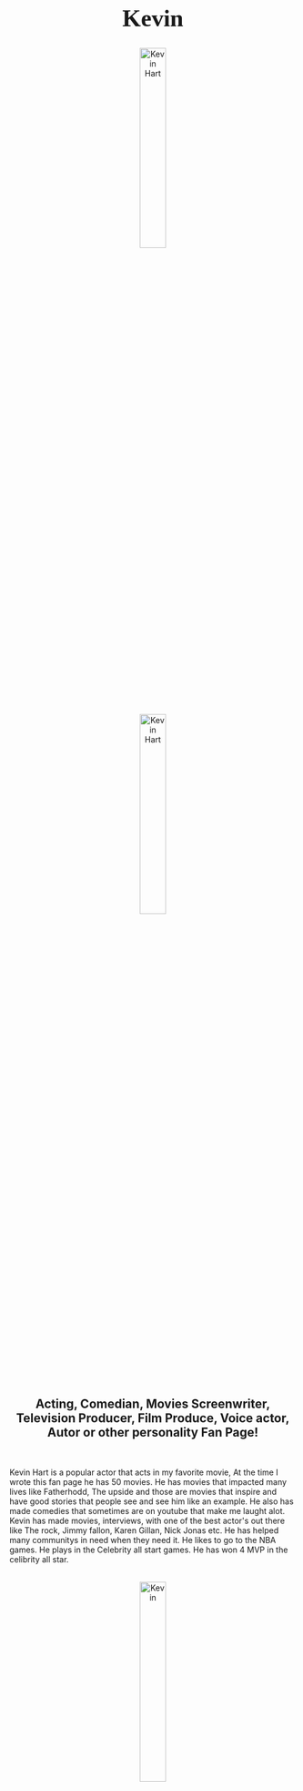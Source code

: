 <h1 style="font-family:Brush Arial; font-size:300%;" align="center" > <b> Kevin </b></h1>

<div align="center">
    <img    src="https://deadline.com/wp-content/uploads/2019/05/kevin-hart-2.jpg?w=681&h=383&crop=1"
            title="Kevin Hart"
            width="30%"
            height="30%" 
            />
    <br>
    <img    src="https://media-cldnry.s-nbcnews.com/image/upload/newscms/2021_05/1670228/kevin-hart-mindful-kb-main-210203.jpg"
            title="Kevin Hart"
            width="30%"
            height="30%" 
            />
</div>

<h2 align="center" > Acting, Comedian, Movies Screenwriter, Television Producer, Film Produce, Voice actor, Autor or other personality Fan Page!</h2>

<br>

<p>
    Kevin Hart is a popular actor that acts in my favorite movie, At the time I wrote this fan page he has 50 movies. He has movies that impacted many lives like Fatherhodd, The upside and those are movies that inspire and have good stories that people see and see him like an example. He also has made comedies that sometimes are on youtube that make me laught alot. Kevin has made movies, interviews, with one of the best actor's out there like The rock, Jimmy fallon, Karen Gillan, Nick Jonas etc. He has helped many communitys in need when they need it. He likes to go to the NBA games. He plays in the Celebrity all start games. He has won 4 MVP in the celibrity all star.
</p>
    
<br>
    
<div align="center">
    <img  src="https://m.media-amazon.com/images/I/81yLT1Bn3-L._SL1500_.jpg"
            title="Kevin"
            width="30%"
            height="30%" 
         />
</div>
    
 Central Intelligence is about two guys that meet at high school and then reunited when older joined foces to take down the bad guys and they worked with the CIA
    
<br>

<table>
    <tr>
        <th>Name</th>
        <td>Kevin</td>
    </tr>
    <tr>
        <th>Age</th>
        <td>42</td>
    </tr>
    <tr>
        <th>Birthday</th>
        <td>July 6,1979</td>
    </tr>
    <tr>
        <th>Nationality</th>
        <td>American</td>
    </tr>
    <tr>
        <th>Instagram</th>
        <td><a href="https://www.instagram.com/kevinhart4real/?hl=en"> @kevinhart4real </a></td>
    </tr>
    <tr>
        <th>Networth</th>
        <td>$200 million</td>
    </tr>
    <tr>
        <th>Youtube</th>
        <td><a href="https://www.youtube.com/watch?v=GQXVQmcGQUY&t=2s"> @LOL Network </a></td>
    </tr>
     <tr>
        <th>Total Views</th>
        <td>991,704,952 </td>
     </tr>
     <tr>
        <th>2 House cost</th>
        <td>7 million</td>
    <tr>
        <th>Horrors</th>
        <td>Insects</td>
    </tr>
</table>


<br><br>

<p>
    Made by: <u>Octavio Vázquez De Jesús</u> on December 3, 2021
</p>

